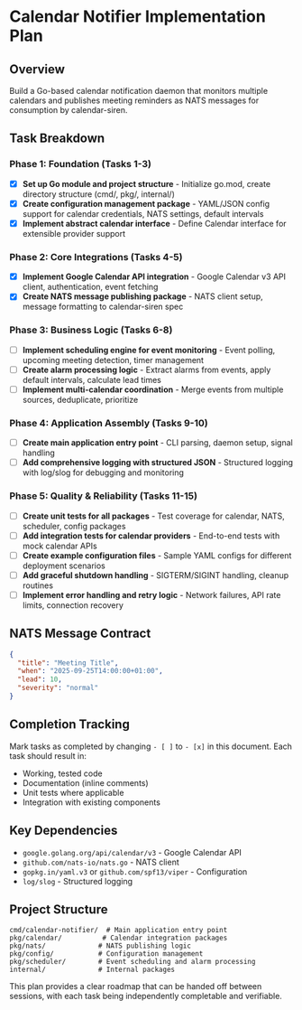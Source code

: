 # Calendar Notifier Implementation Plan

## Overview
Build a Go-based calendar notification daemon that monitors multiple calendars and publishes meeting reminders as NATS messages for consumption by calendar-siren.

## Task Breakdown

### Phase 1: Foundation (Tasks 1-3)
- [x] **Set up Go module and project structure** - Initialize go.mod, create directory structure (cmd/, pkg/, internal/)
- [x] **Create configuration management package** - YAML/JSON config support for calendar credentials, NATS settings, default intervals
- [x] **Implement abstract calendar interface** - Define Calendar interface for extensible provider support

### Phase 2: Core Integrations (Tasks 4-5)
- [x] **Implement Google Calendar API integration** - Google Calendar v3 API client, authentication, event fetching
- [x] **Create NATS message publishing package** - NATS client setup, message formatting to calendar-siren spec

### Phase 3: Business Logic (Tasks 6-8)
- [ ] **Implement scheduling engine for event monitoring** - Event polling, upcoming meeting detection, timer management
- [ ] **Create alarm processing logic** - Extract alarms from events, apply default intervals, calculate lead times
- [ ] **Implement multi-calendar coordination** - Merge events from multiple sources, deduplicate, prioritize

### Phase 4: Application Assembly (Tasks 9-10)
- [ ] **Create main application entry point** - CLI parsing, daemon setup, signal handling
- [ ] **Add comprehensive logging with structured JSON** - Structured logging with log/slog for debugging and monitoring

### Phase 5: Quality & Reliability (Tasks 11-15)
- [ ] **Create unit tests for all packages** - Test coverage for calendar, NATS, scheduler, config packages
- [ ] **Add integration tests for calendar providers** - End-to-end tests with mock calendar APIs
- [ ] **Create example configuration files** - Sample YAML configs for different deployment scenarios
- [ ] **Add graceful shutdown handling** - SIGTERM/SIGINT handling, cleanup routines
- [ ] **Implement error handling and retry logic** - Network failures, API rate limits, connection recovery

## NATS Message Contract
```json
{
  "title": "Meeting Title",
  "when": "2025-09-25T14:00:00+01:00",
  "lead": 10,
  "severity": "normal"
}
```

## Completion Tracking
Mark tasks as completed by changing `- [ ]` to `- [x]` in this document. Each task should result in:
- Working, tested code
- Documentation (inline comments)
- Unit tests where applicable
- Integration with existing components

## Key Dependencies
- `google.golang.org/api/calendar/v3` - Google Calendar API
- `github.com/nats-io/nats.go` - NATS client
- `gopkg.in/yaml.v3` or `github.com/spf13/viper` - Configuration
- `log/slog` - Structured logging

## Project Structure
```
cmd/calendar-notifier/  # Main application entry point
pkg/calendar/          # Calendar integration packages
pkg/nats/             # NATS publishing logic
pkg/config/           # Configuration management
pkg/scheduler/        # Event scheduling and alarm processing
internal/             # Internal packages
```

This plan provides a clear roadmap that can be handed off between sessions, with each task being independently completable and verifiable.